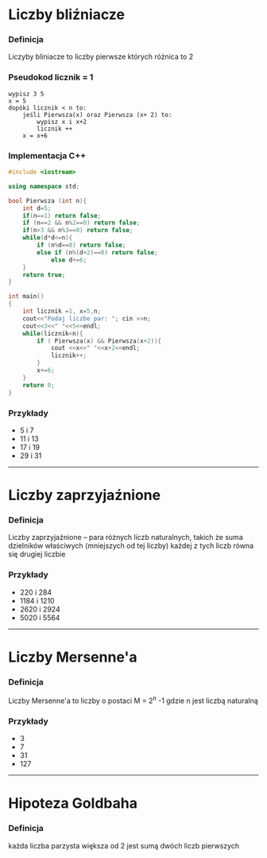 # Liczby bliźniacze
###  Definicja
Liczyby bliniacze to liczby pierwsze których różnica to 2
### Pseudokod licznik = 1
    wypisz 3 5
    x = 5
    dopóki licznik < n to:
        jeśli Pierwsza(x) oraz Pierwsza (x+ 2) to:
            wypisz x i x+2
            licznik ++
        x = x+6
### Implementacja C++
```cpp
#include <iostream>

using namespace std;

bool Pierwsza (int n){
    int d=5;
    if(n==1) return false;
    if (n==2 && n%2==0) return false;
    if(n>3 && n%3==0) return false;
    while(d*d<=n){
        if (n%d==0) return false;
        else if (n%(d+2)==0) return false;
            else d+=6;
    }
    return true;
}

int main()
{
    int licznik =1, x=5,n;
    cout<<"Podaj liczbe par: "; cin >>n;
    cout<<3<<" "<<5<<endl;
    while(licznik<n){
        if ( Pierwsza(x) && Pierwsza(x+2)){
            cout <<x<<" "<<x+2<<endl;
            licznik++;
        }
        x+=6;
    }
    return 0;
}
```
### Przykłady
- 5 i 7
- 11 i 13
- 17 i 19
- 29 i 31

------------

# Liczby zaprzyjaźnione
### Definicja 
Liczby zaprzyjaźnione – para różnych liczb naturalnych, takich że suma dzielników właściwych (mniejszych od tej liczby) każdej z tych liczb równa się drugiej liczbie
### Przykłady
- 220 i 284
- 1184 i 1210
- 2620 i 2924
- 5020 i 5564
------------
# Liczby Mersenne'a

### Definicja 
Liczby Mersenne'a to liczby o postaci M = 2<sup>n</sup> -1 gdzie n jest liczbą naturalną 
### Przykłady 
- 3
- 7
- 31
- 127


------------


# Hipoteza Goldbaha

### Definicja 

każda liczba parzysta większa od 2 jest sumą dwóch liczb pierwszych

